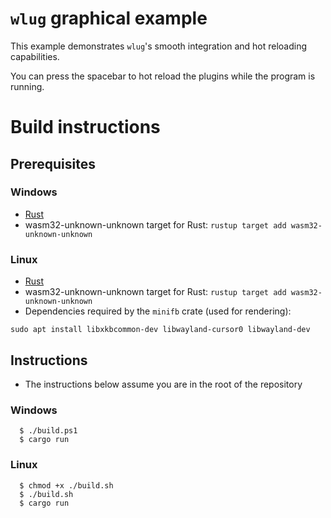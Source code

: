 # `wlug` graphical example
This example demonstrates `wlug`'s smooth integration and hot reloading capabilities.

You can press the spacebar to hot reload the plugins while the program is running.

# Build instructions
## Prerequisites
### Windows
- [Rust](https://www.rust-lang.org/tools/install)
- wasm32-unknown-unknown target for Rust: `rustup target add wasm32-unknown-unknown`

### Linux
- [Rust](https://www.rust-lang.org/tools/install)
- wasm32-unknown-unknown target for Rust: `rustup target add wasm32-unknown-unknown`
- Dependencies required by the `minifb` crate (used for rendering):
```console
sudo apt install libxkbcommon-dev libwayland-cursor0 libwayland-dev
```

## Instructions
- The instructions below assume you are in the root of the repository

### Windows
```console
  $ ./build.ps1
  $ cargo run
```

### Linux
```console
  $ chmod +x ./build.sh
  $ ./build.sh
  $ cargo run
```
